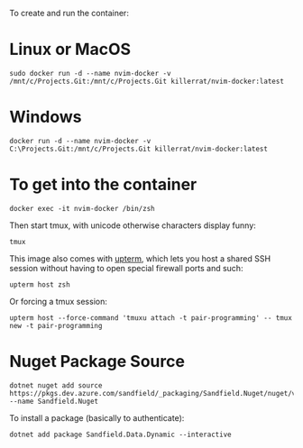 To create and run the container:
# Linux or MacOS
```
sudo docker run -d --name nvim-docker -v /mnt/c/Projects.Git:/mnt/c/Projects.Git killerrat/nvim-docker:latest
```
# Windows
```
docker run -d --name nvim-docker -v C:\Projects.Git:/mnt/c/Projects.Git killerrat/nvim-docker:latest
```


# To get into the container
```
docker exec -it nvim-docker /bin/zsh
```
Then start tmux, with unicode otherwise characters display funny:
```
tmux
```

This image also comes with [upterm](https://github.com/owenthereal/upterm), which lets you host a shared SSH session without having to open special firewall ports and such:
```
upterm host zsh
```
Or forcing a tmux session:
```
upterm host --force-command 'tmuxu attach -t pair-programming' -- tmux new -t pair-programming
```

# Nuget Package Source
```
dotnet nuget add source https://pkgs.dev.azure.com/sandfield/_packaging/Sandfield.Nuget/nuget/v3/index.json --name Sandfield.Nuget
```

To install a package (basically to authenticate):
```
dotnet add package Sandfield.Data.Dynamic --interactive
```
